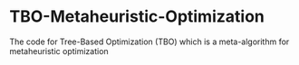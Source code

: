 # TBO-Metaheuristic-Optimization
The code for Tree-Based Optimization (TBO) which is a meta-algorithm for metaheuristic optimization
